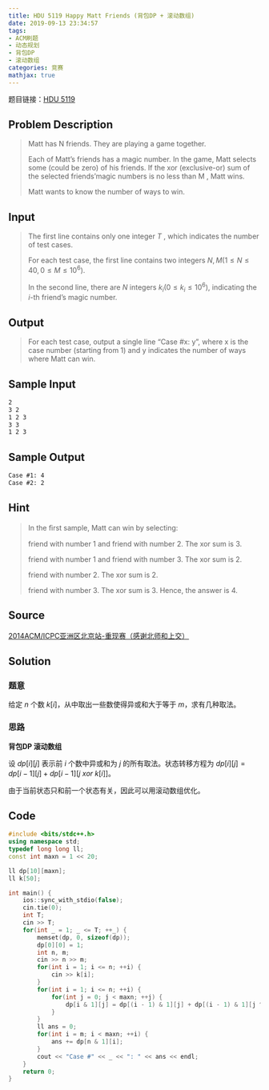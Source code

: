 ```yaml
---
title: HDU 5119 Happy Matt Friends (背包DP + 滚动数组)
date: 2019-09-13 23:34:57
tags:
- ACM刷题
- 动态规划
- 背包DP
- 滚动数组
categories: 竞赛
mathjax: true
---
```


题目链接：[HDU 5119](http://acm.hdu.edu.cn/showproblem.php?pid=5119)

## Problem Description
> Matt has N friends. They are playing a game together.
> 
> Each of Matt’s friends has a magic number. In the game, Matt selects some (could be zero) of his friends. If the xor (exclusive-or) sum of the selected friends’magic numbers is no less than M , Matt wins.
> 
> Matt wants to know the number of ways to win.
 
<!--more-->

## Input
> The first line contains only one integer $T$ , which indicates the number of test cases.
> 
> For each test case, the first line contains two integers $N, M (1 \le N \le 40, 0 \le M \le 10^6)$.
> 
> In the second line, there are $N$ integers $k_i (0 ≤ k_i ≤ 10^6)$, indicating the $i$-th friend’s magic number.
 

## Output
> For each test case, output a single line “Case #x: y”, where x is the case number (starting from 1) and y indicates the number of ways where Matt can win.
 

## Sample Input

```markdown
2
3 2
1 2 3
3 3
1 2 3
```

## Sample Output

```markdown
Case #1: 4
Case #2: 2
```

## Hint

> In the ﬁrst sample, Matt can win by selecting:
> 
> friend with number 1 and friend with number 2. The xor sum is 3.
> 
> friend with number 1 and friend with number 3. The xor sum is 2.
> 
> friend with number 2. The xor sum is 2.
> 
> friend with number 3. The xor sum is 3. Hence, the answer is 4.

## Source

[2014ACM/ICPC亚洲区北京站-重现赛（感谢北师和上交）](http://acm.hdu.edu.cn/search.php?field=problem&key=2014ACM%2FICPC%D1%C7%D6%DE%C7%F8%B1%B1%BE%A9%D5%BE-%D6%D8%CF%D6%C8%FC%A3%A8%B8%D0%D0%BB%B1%B1%CA%A6%BA%CD%C9%CF%BD%BB%A3%A9&source=1&searchmode=source)

## Solution

### 题意

给定 $n$ 个数 $k[i]$，从中取出一些数使得异或和大于等于 $m$，求有几种取法。

### 思路

**背包DP 滚动数组**

设 $dp[i][j]$ 表示前 $i$ 个数中异或和为 $j$ 的所有取法。状态转移方程为 $dp[i][j] = dp[i - 1][j] + dp[i - 1][j\ xor\ k[i]]$。

由于当前状态只和前一个状态有关，因此可以用滚动数组优化。

## Code

```cpp
#include <bits/stdc++.h>
using namespace std;
typedef long long ll;
const int maxn = 1 << 20;

ll dp[10][maxn];
ll k[50];

int main() {
    ios::sync_with_stdio(false);
    cin.tie(0);
    int T;
    cin >> T;
    for(int _ = 1; _ <= T; ++_) {
        memset(dp, 0, sizeof(dp));
        dp[0][0] = 1;
        int n, m;
        cin >> n >> m;
        for(int i = 1; i <= n; ++i) {
            cin >> k[i];
        }
        for(int i = 1; i <= n; ++i) {
            for(int j = 0; j < maxn; ++j) {
                dp[i & 1][j] = dp[(i - 1) & 1][j] + dp[(i - 1) & 1][j ^ k[i]];
            }
        }
        ll ans = 0;
        for(int i = m; i < maxn; ++i) {
            ans += dp[n & 1][i];
        }
        cout << "Case #" << _ << ": " << ans << endl;
    }
    return 0;
}
```
